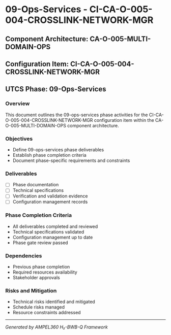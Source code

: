 # 09-Ops-Services - CI-CA-O-005-004-CROSSLINK-NETWORK-MGR

## Component Architecture: CA-O-005-MULTI-DOMAIN-OPS
## Configuration Item: CI-CA-O-005-004-CROSSLINK-NETWORK-MGR
## UTCS Phase: 09-Ops-Services

### Overview
This document outlines the 09-ops-services phase activities for the CI-CA-O-005-004-CROSSLINK-NETWORK-MGR configuration item within the CA-O-005-MULTI-DOMAIN-OPS component architecture.

### Objectives
- Define 09-ops-services phase deliverables
- Establish phase completion criteria
- Document phase-specific requirements and constraints

### Deliverables
- [ ] Phase documentation
- [ ] Technical specifications
- [ ] Verification and validation evidence
- [ ] Configuration management records

### Phase Completion Criteria
- All deliverables completed and reviewed
- Technical specifications validated
- Configuration management up to date
- Phase gate review passed

### Dependencies
- Previous phase completion
- Required resources availability
- Stakeholder approvals

### Risks and Mitigation
- Technical risks identified and mitigated
- Schedule risks managed
- Resource constraints addressed

---
*Generated by AMPEL360 H₂-BWB-Q Framework*
